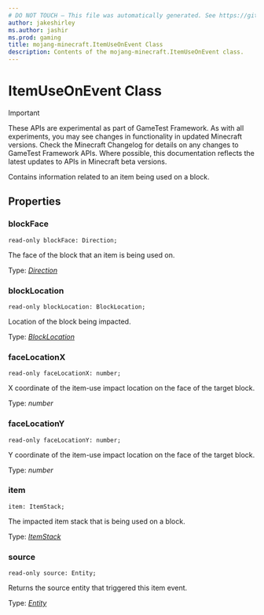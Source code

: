 ```yaml
---
# DO NOT TOUCH — This file was automatically generated. See https://github.com/Mojang/MinecraftScriptingApiDocsGenerator to modify descriptions, examples, etc.
author: jakeshirley
ms.author: jashir
ms.prod: gaming
title: mojang-minecraft.ItemUseOnEvent Class
description: Contents of the mojang-minecraft.ItemUseOnEvent class.
---
```

# ItemUseOnEvent Class
>[!IMPORTANT]
>These APIs are experimental as part of GameTest Framework. As with all experiments, you may see changes in functionality in updated Minecraft versions. Check the Minecraft Changelog for details on any changes to GameTest Framework APIs. Where possible, this documentation reflects the latest updates to APIs in Minecraft beta versions.

Contains information related to an item being used on a block.

## Properties
### **blockFace**
`read-only blockFace: Direction;`

The face of the block that an item is being used on.

Type: [*Direction*](Direction.md)


### **blockLocation**
`read-only blockLocation: BlockLocation;`

Location of the block being impacted.

Type: [*BlockLocation*](BlockLocation.md)


### **faceLocationX**
`read-only faceLocationX: number;`

X coordinate of the item-use impact location on the face of the target block.

Type: *number*


### **faceLocationY**
`read-only faceLocationY: number;`

Y coordinate of the item-use impact location on the face of the target block.

Type: *number*


### **item**
`item: ItemStack;`

The impacted item stack that is being used on a block.

Type: [*ItemStack*](ItemStack.md)


### **source**
`read-only source: Entity;`

Returns the source entity that triggered this item event.

Type: [*Entity*](Entity.md)


